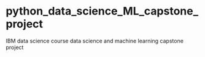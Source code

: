 # python_data_science_ML_capstone_project
IBM data science course data science and machine learning capstone project
